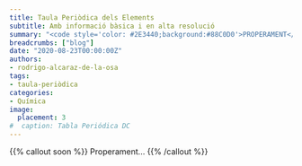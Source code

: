 ```yaml
---
title: Taula Periòdica dels Elements
subtitle: Amb informació bàsica i en alta resolució
summary: "<code style='color: #2E3440;background:#88C0D0'>PROPERAMENT</code> <br> Taula Periòdica dels Elements amb informació bàsica i en alta resolució."
breadcrumbs: ["blog"]
date: "2020-08-23T00:00:00Z"
authors:
- rodrigo-alcaraz-de-la-osa
tags:
- taula-periòdica
categories:
- Química
image:
  placement: 3
#  caption: Tabla Periódica DC
---
```


{{% callout soon %}}
Properament...
{{% /callout %}}